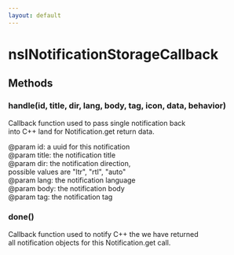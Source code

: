 ```yaml
---
layout: default
---
```


# nsINotificationStorageCallback #

## Methods ##

### handle(id, title, dir, lang, body, tag, icon, data, behavior) ###
  
Callback function used to pass single notification back  
into C++ land for Notification.get return data.  
  
@param id: a uuid for this notification  
@param title: the notification title  
@param dir: the notification direction,  
            possible values are "ltr", "rtl", "auto"  
@param lang: the notification language  
@param body: the notification body  
@param tag: the notification tag  
  

### done() ###
  
Callback function used to notify C++ the we have returned  
all notification objects for this Notification.get call.  
  
